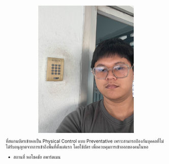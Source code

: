 <p align="center">
  <img src="my_picture/IMG_9448.jpg" alt="student" width="300">
</p>








ที่สแกนบัตรเข้าหอเป็น Physical Control แบบ Preventative เพราะสามารถป้องกันบุคคลที่ไม่ได้รับอนุญาตจากการเข้าถึงพื้นที่ตั้งแต่แรก โดยใช้บัตร เพื่อควบคุมการเข้าออกของคนในหอ
- สถานที่ หอโชคชัย อพาร์ตเมน
